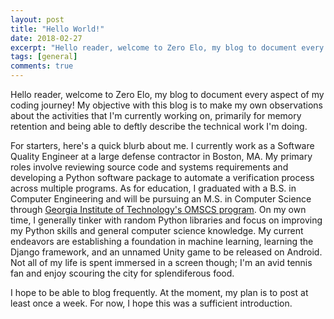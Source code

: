 ```yaml
---
layout: post
title: "Hello World!"
date: 2018-02-27
excerpt: "Hello reader, welcome to Zero Elo, my blog to document every aspect of my coding journey!"
tags: [general]
comments: true
---
```


Hello reader, welcome to Zero Elo, my blog to document every aspect
of my coding journey! My objective with this blog is to make my own
observations about the activities that I'm currently working on, primarily
for memory retention and being able to deftly describe the technical work
I'm doing.

For starters, here's a quick blurb about me. I currently work as a Software
Quality Engineer at a large defense contractor in Boston, MA. My primary roles involve
reviewing source code and systems requirements and developing a Python software
package to automate a verification process across multiple programs. As for
education, I graduated with a B.S. in Computer Engineering and will be
pursuing an M.S. in Computer Science through [Georgia Institute of Technology's
OMSCS program](http://www.omscs.gatech.edu/). On my own time, I generally tinker
with random Python libraries and focus on improving my Python skills and general
computer science knowledge. My current endeavors are establishing a foundation
in machine learning, learning the Django framework, and an unnamed Unity game to
be released on Android. Not all of my life is spent immersed in a screen though; I'm
an avid tennis fan and enjoy scouring the city for splendiferous food.

I hope to be able to blog frequently. At the moment, my plan is to post at least
once a week. For now, I hope this was a sufficient introduction.
